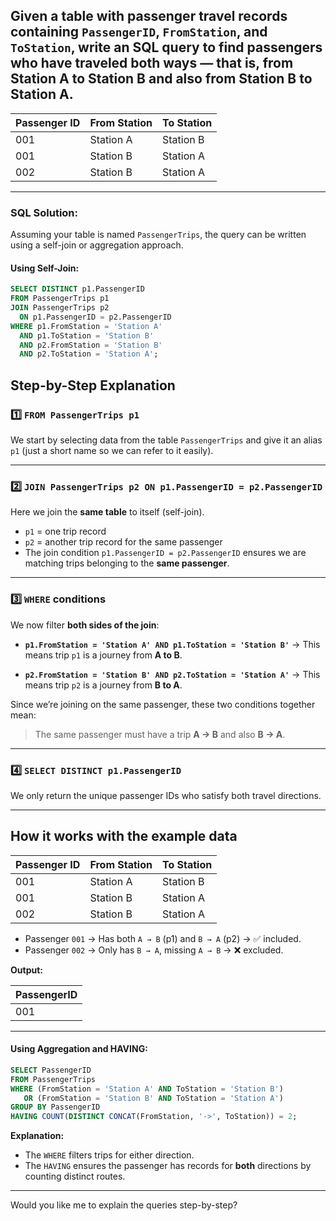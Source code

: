 ## Given a table with passenger travel records containing `PassengerID`, `FromStation`, and `ToStation`, write an SQL query to find passengers who have traveled **both ways** — that is, from **Station A to Station B** and also from **Station B to Station A**.

| Passenger ID | From Station | To Station |
| ------------ | ------------ | ---------- |
| 001          | Station A    | Station B  |
| 001          | Station B    | Station A  |
| 002          | Station B    | Station A  |

---

### SQL Solution:

Assuming your table is named `PassengerTrips`, the query can be written using a self-join or aggregation approach.

#### Using Self-Join:

```sql
SELECT DISTINCT p1.PassengerID
FROM PassengerTrips p1
JOIN PassengerTrips p2
  ON p1.PassengerID = p2.PassengerID
WHERE p1.FromStation = 'Station A' 
  AND p1.ToStation = 'Station B'
  AND p2.FromStation = 'Station B' 
  AND p2.ToStation = 'Station A';
```

## **Step-by-Step Explanation**

### 1️⃣ **`FROM PassengerTrips p1`**

We start by selecting data from the table `PassengerTrips` and give it an alias `p1` (just a short name so we can refer to it easily).

---

### 2️⃣ **`JOIN PassengerTrips p2 ON p1.PassengerID = p2.PassengerID`**

Here we join the **same table** to itself (self-join).

* `p1` = one trip record
* `p2` = another trip record for the same passenger
* The join condition `p1.PassengerID = p2.PassengerID` ensures we are matching trips belonging to the **same passenger**.

---

### 3️⃣ **`WHERE` conditions**

We now filter **both sides of the join**:

* **`p1.FromStation = 'Station A' AND p1.ToStation = 'Station B'`**
  → This means trip `p1` is a journey from **A to B**.

* **`p2.FromStation = 'Station B' AND p2.ToStation = 'Station A'`**
  → This means trip `p2` is a journey from **B to A**.

Since we’re joining on the same passenger, these two conditions together mean:

> The same passenger must have a trip **A → B** and also **B → A**.

---

### 4️⃣ **`SELECT DISTINCT p1.PassengerID`**

We only return the unique passenger IDs who satisfy both travel directions.

---

## **How it works with the example data**

| Passenger ID | From Station | To Station |
| ------------ | ------------ | ---------- |
| 001          | Station A    | Station B  |
| 001          | Station B    | Station A  |
| 002          | Station B    | Station A  |

* Passenger `001` → Has both `A → B` (p1) and `B → A` (p2) → ✅ included.
* Passenger `002` → Only has `B → A`, missing `A → B` → ❌ excluded.

**Output:**

| PassengerID |
| ----------- |
| 001         |

---

#### Using Aggregation and HAVING:

```sql
SELECT PassengerID
FROM PassengerTrips
WHERE (FromStation = 'Station A' AND ToStation = 'Station B')
   OR (FromStation = 'Station B' AND ToStation = 'Station A')
GROUP BY PassengerID
HAVING COUNT(DISTINCT CONCAT(FromStation, '->', ToStation)) = 2;
```

**Explanation:**

* The `WHERE` filters trips for either direction.
* The `HAVING` ensures the passenger has records for **both** directions by counting distinct routes.

---

Would you like me to explain the queries step-by-step?
